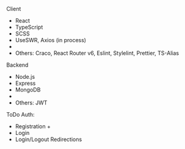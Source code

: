 Client
- React
- TypeScript 
- SCSS 
- UseSWR, Axios (in process)
- 
- Others: Craco, React Router v6, Eslint, Stylelint, Prettier, TS-Alias


Backend
- Node.js
- Express
- MongoDB
- 
- Others: JWT

ToDo
Auth:
- Registration +
- Login
- Login/Logout Redirections